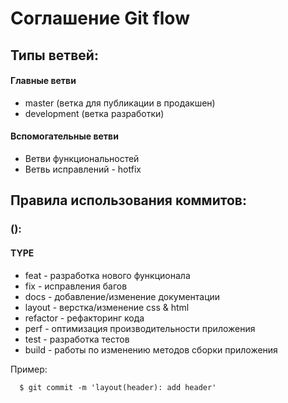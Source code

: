 # Соглашение Git flow 

## Типы ветвей:
#### Главные ветви
   - master (ветка для публикации в продакшен)
   - development (ветка разработки)

#### Вспомогательные ветви
  - Ветви функциональностей
  - Ветвь исправлений - hotfix  

## Правила использования коммитов:
### <TYPE>(<COMPONENTS>):<DESCRIPTION>
#### TYPE
  - feat - разработка нового функционала
  - fix - исправления багов
  - docs - добавление/изменение документации
  - layout - верстка/изменение сss & html
  - refactor - рефакторинг кода
  - perf - оптимизация производительности приложения
  - test - разработка тестов
  - build - работы по изменению методов сборки приложения

 Пример:
```
  $ git commit -m 'layout(header): add header'
```
